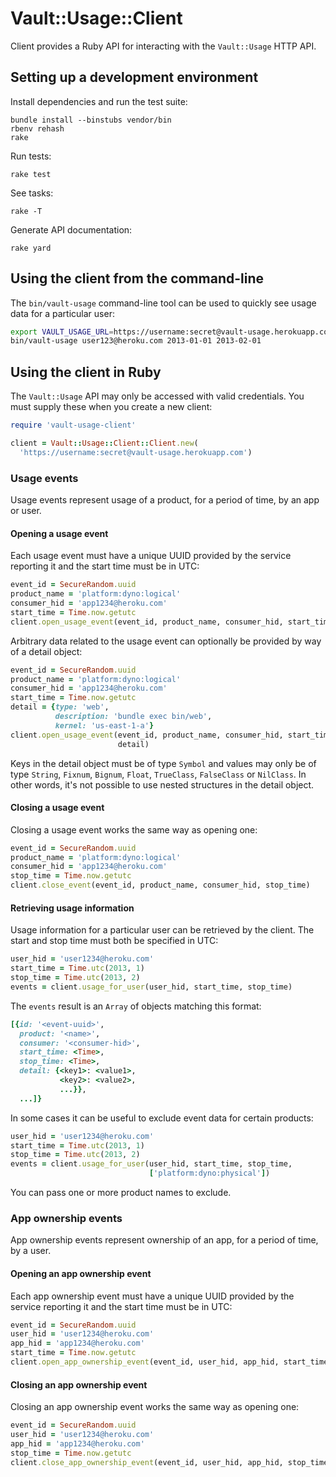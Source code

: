 # Vault::Usage::Client

Client provides a Ruby API for interacting with the `Vault::Usage`
HTTP API.

## Setting up a development environment

Install dependencies and run the test suite:

    bundle install --binstubs vendor/bin
    rbenv rehash
    rake

Run tests:

    rake test

See tasks:

    rake -T

Generate API documentation:

    rake yard

## Using the client from the command-line

The `bin/vault-usage` command-line tool can be used to quickly see
usage data for a particular user:

```bash
export VAULT_USAGE_URL=https://username:secret@vault-usage.herokuapp.com
bin/vault-usage user123@heroku.com 2013-01-01 2013-02-01
```

## Using the client in Ruby

The `Vault::Usage` API may only be accessed with valid credentials.
You must supply these when you create a new client:

```ruby
require 'vault-usage-client'

client = Vault::Usage::Client::Client.new(
  'https://username:secret@vault-usage.herokuapp.com')
```

### Usage events

Usage events represent usage of a product, for a period of time, by an
app or user.

#### Opening a usage event

Each usage event must have a unique UUID provided by the service
reporting it and the start time must be in UTC:

```ruby
event_id = SecureRandom.uuid
product_name = 'platform:dyno:logical'
consumer_hid = 'app1234@heroku.com'
start_time = Time.now.getutc
client.open_usage_event(event_id, product_name, consumer_hid, start_time)
```

Arbitrary data related to the usage event can optionally be provided
by way of a detail object:

```ruby
event_id = SecureRandom.uuid
product_name = 'platform:dyno:logical'
consumer_hid = 'app1234@heroku.com'
start_time = Time.now.getutc
detail = {type: 'web',
          description: 'bundle exec bin/web',
          kernel: 'us-east-1-a'}
client.open_usage_event(event_id, product_name, consumer_hid, start_time,
                        detail)
```

Keys in the detail object must be of type `Symbol` and values may only
be of type `String`, `Fixnum`, `Bignum`, `Float`, `TrueClass`,
`FalseClass` or `NilClass`.  In other words, it's not possible to use
nested structures in the detail object.

#### Closing a usage event

Closing a usage event works the same way as opening one:

```ruby
event_id = SecureRandom.uuid
product_name = 'platform:dyno:logical'
consumer_hid = 'app1234@heroku.com'
stop_time = Time.now.getutc
client.close_event(event_id, product_name, consumer_hid, stop_time)
```

#### Retrieving usage information

Usage information for a particular user can be retrieved by the
client.  The start and stop time must both be specified in UTC:

```ruby
user_hid = 'user1234@heroku.com'
start_time = Time.utc(2013, 1)
stop_time = Time.utc(2013, 2)
events = client.usage_for_user(user_hid, start_time, stop_time)
```

The `events` result is an `Array` of objects matching this format:

```ruby
[{id: '<event-uuid>',
  product: '<name>',
  consumer: '<consumer-hid>',
  start_time: <Time>,
  stop_time: <Time>,
  detail: {<key1>: <value1>,
           <key2>: <value2>,
           ...}},
  ...]}
```

In some cases it can be useful to exclude event data for certain
products:

```ruby
user_hid = 'user1234@heroku.com'
start_time = Time.utc(2013, 1)
stop_time = Time.utc(2013, 2)
events = client.usage_for_user(user_hid, start_time, stop_time,
                               ['platform:dyno:physical'])
```

You can pass one or more product names to exclude.

### App ownership events

App ownership events represent ownership of an app, for a period of
time, by a user.

#### Opening an app ownership event

Each app ownership event must have a unique UUID provided by the
service reporting it and the start time must be in UTC:

```ruby
event_id = SecureRandom.uuid
user_hid = 'user1234@heroku.com'
app_hid = 'app1234@heroku.com'
start_time = Time.now.getutc
client.open_app_ownership_event(event_id, user_hid, app_hid, start_time)
```

#### Closing an app ownership event

Closing an app ownership event works the same way as opening one:

```ruby
event_id = SecureRandom.uuid
user_hid = 'user1234@heroku.com'
app_hid = 'app1234@heroku.com'
stop_time = Time.now.getutc
client.close_app_ownership_event(event_id, user_hid, app_hid, stop_time)
```
